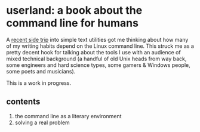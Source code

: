 userland: a book about the command line for humans
==================================================

A [recent side trip](//p1k3.com/2013/8/4) into simple text utilities got me thinking
about how many of my writing habits depend on the Linux command line.  This
struck me as a pretty decent hook for talking about the tools I use with an
audience of mixed technical background (a handful of old Unix heads from way
back, some engineers and hard science types, some gamers & Windows people, some
poets and musicians).

This is a work in progress.

contents
--------

1. the command line as a literary environment
2. solving a real problem
